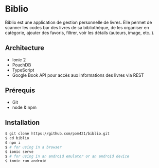 # Biblio

Biblio est une application de gestion personnelle de livres. Elle permet de scanner les codes bar des livres de sa bibliothèque, de les organiser en catégorie, ajouter des favoris, filtrer, voir les détails (auteurs, image, etc..).

## Architecture

- Ionic 2
- PouchDB
- TypeScript
- Google Book API pour accès aux informations des livres via REST

## Prérequis

- Git
- node & npm

## Installation

```sh
$ git clone https://github.com/pom421/biblio.git
$ cd biblio
$ npm i
$ # for using in a browser
$ ionic serve
$ # for using in an android emulator or an android device
$ ionic run android
```